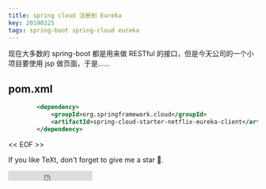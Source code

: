 ```yaml
---
title: spring cloud 注册到 Eureka
key: 20190325
tags: spring-boot spring-cloud eureka
---
```


现在大多数的 spring-boot 都是用来做 RESTful 的接口，但是今天公司的一个小项目要使用 jsp 做页面，于是……

<!--more-->


## pom.xml

```xml
		<dependency>
			<groupId>org.springframework.cloud</groupId>
			<artifactId>spring-cloud-starter-netflix-eureka-client</artifactId>
		</dependency>
```

<< EOF >>

If you like TeXt, don't forget to give me a star :star2:.

<iframe src="https://ghbtns.com/github-btn.html?user=kitian616&repo=jekyll-TeXt-theme&type=star&count=true" frameborder="0" scrolling="0" width="170px" height="20px"></iframe>
